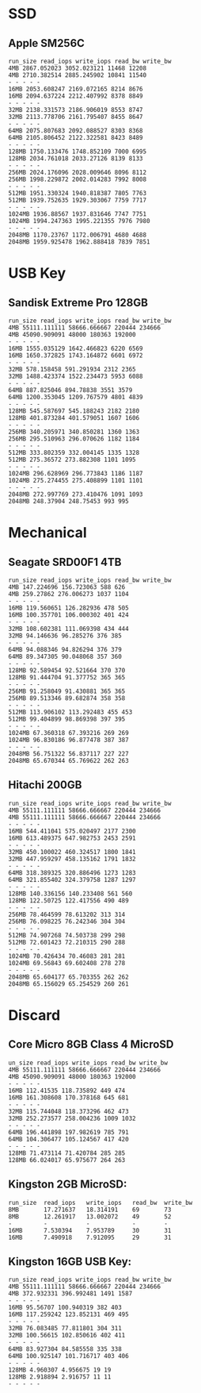 # SSD

## Apple SM256C

    run_size read_iops write_iops read_bw write_bw
    4MB 2867.052023 3052.023121 11468 12208
    4MB 2710.382514 2885.245902 10841 11540
    - - - - -
    16MB 2053.608247 2169.072165 8214 8676
    16MB 2094.637224 2212.407992 8378 8849
    - - - - -
    32MB 2138.331573 2186.906019 8553 8747
    32MB 2113.778706 2161.795407 8455 8647
    - - - - -
    64MB 2075.807683 2092.088527 8303 8368
    64MB 2105.806452 2122.322581 8423 8489
    - - - - -
    128MB 1750.133476 1748.852109 7000 6995
    128MB 2034.761018 2033.27126 8139 8133
    - - - - -
    256MB 2024.176096 2028.009646 8096 8112
    256MB 1998.229872 2002.014283 7992 8008
    - - - - -
    512MB 1951.330324 1940.818387 7805 7763
    512MB 1939.752635 1929.303067 7759 7717
    - - - - -
    1024MB 1936.88567 1937.831646 7747 7751
    1024MB 1994.247363 1995.221355 7976 7980
    - - - - -
    2048MB 1170.23767 1172.006791 4680 4688
    2048MB 1959.925478 1962.888418 7839 7851


# USB Key

## Sandisk Extreme Pro 128GB

    run_size read_iops write_iops read_bw write_bw
    4MB 55111.111111 58666.666667 220444 234666
    4MB 45090.909091 48000 180363 192000
    - - - - -
    16MB 1555.035129 1642.466823 6220 6569
    16MB 1650.372825 1743.164872 6601 6972
    - - - - -
    32MB 578.158458 591.291934 2312 2365
    32MB 1488.423374 1522.234473 5953 6088
    - - - - -
    64MB 887.825046 894.78838 3551 3579
    64MB 1200.353045 1209.767579 4801 4839
    - - - - -
    128MB 545.587697 545.188243 2182 2180
    128MB 401.873284 401.579051 1607 1606
    - - - - -
    256MB 340.205971 340.850281 1360 1363
    256MB 295.510963 296.070626 1182 1184
    - - - - -
    512MB 333.802359 332.004145 1335 1328
    512MB 275.36572 273.882308 1101 1095
    - - - - -
    1024MB 296.628969 296.773843 1186 1187
    1024MB 275.274455 275.408899 1101 1101
    - - - - -
    2048MB 272.997769 273.410476 1091 1093
    2048MB 248.37904 248.75453 993 995


# Mechanical

## Seagate SRD00F1 4TB

    run_size read_iops write_iops read_bw write_bw
    4MB 147.224696 156.723063 588 626
    4MB 259.27862 276.006273 1037 1104
    - - - - -
    16MB 119.560651 126.282936 478 505
    16MB 100.357701 106.000302 401 424
    - - - - -
    32MB 108.602381 111.069398 434 444
    32MB 94.146636 96.285276 376 385
    - - - - -
    64MB 94.088346 94.826294 376 379
    64MB 89.347305 90.048068 357 360
    - - - - -
    128MB 92.589454 92.521664 370 370
    128MB 91.444704 91.377752 365 365
    - - - - -
    256MB 91.258049 91.430881 365 365
    256MB 89.513346 89.682874 358 358
    - - - - -
    512MB 113.906102 113.292483 455 453
    512MB 99.404899 98.869398 397 395
    - - - - -
    1024MB 67.360318 67.393216 269 269
    1024MB 96.830186 96.877478 387 387
    - - - - -
    2048MB 56.751322 56.837117 227 227
    2048MB 65.670344 65.769622 262 263


## Hitachi 200GB

    run_size read_iops write_iops read_bw write_bw
    4MB 55111.111111 58666.666667 220444 234666
    4MB 55111.111111 58666.666667 220444 234666
    - - - - -
    16MB 544.411041 575.020497 2177 2300
    16MB 613.489375 647.982753 2453 2591
    - - - - -
    32MB 450.100022 460.324517 1800 1841
    32MB 447.959297 458.135162 1791 1832
    - - - - -
    64MB 318.389325 320.886496 1273 1283
    64MB 321.855402 324.379758 1287 1297
    - - - - -
    128MB 140.336156 140.233408 561 560
    128MB 122.50725 122.417556 490 489
    - - - - -
    256MB 78.464599 78.613202 313 314
    256MB 76.098225 76.242346 304 304
    - - - - -
    512MB 74.907268 74.503738 299 298
    512MB 72.601423 72.210315 290 288
    - - - - -
    1024MB 70.426434 70.46083 281 281
    1024MB 69.56843 69.602408 278 278
    - - - - -
    2048MB 65.604177 65.703355 262 262
    2048MB 65.156029 65.254529 260 261


# Discard

## Core Micro 8GB Class 4 MicroSD

    un_size read_iops write_iops read_bw write_bw
    4MB 55111.111111 58666.666667 220444 234666
    4MB 45090.909091 48000 180363 192000
    - - - - -
    16MB 112.41535 118.735892 449 474
    16MB 161.308608 170.378168 645 681
    - - - - -
    32MB 115.744048 118.373296 462 473
    32MB 252.273577 258.004236 1009 1032
    - - - - -
    64MB 196.441898 197.982619 785 791
    64MB 104.306477 105.124567 417 420
    - - - - -
    128MB 71.473114 71.420784 285 285
    128MB 66.024017 65.975677 264 263


## Kingston 2GB MicroSD:

    run_size  read_iops   write_iops   read_bw  write_bw
    8MB       17.271637   18.314191    69       73
    8MB       12.261917   13.002072    49       52
    -         -           -            -        -
    16MB      7.530394    7.953789     30       31
    16MB      7.490918    7.912095     29       31


## Kingston 16GB USB Key:

    run_size read_iops write_iops read_bw write_bw
    4MB 55111.111111 58666.666667 220444 234666
    4MB 372.932331 396.992481 1491 1587
    - - - - -
    16MB 95.56707 100.940319 382 403
    16MB 117.259242 123.852131 469 495
    - - - - -
    32MB 76.083485 77.811801 304 311
    32MB 100.56615 102.850616 402 411
    - - - - -
    64MB 83.927304 84.585558 335 338
    64MB 100.925147 101.716717 403 406
    - - - - -
    128MB 4.960307 4.956675 19 19
    128MB 2.918894 2.916757 11 11
    - - - - -
